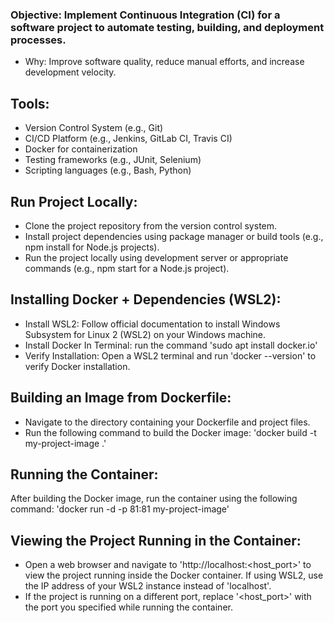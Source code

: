### Objective: Implement Continuous Integration (CI) for a software project to automate testing, building, and deployment processes.
- Why: Improve software quality, reduce manual efforts, and increase development velocity.
## Tools:
- Version Control System (e.g., Git)
- CI/CD Platform (e.g., Jenkins, GitLab CI, Travis CI)
- Docker for containerization
- Testing frameworks (e.g., JUnit, Selenium)
- Scripting languages (e.g., Bash, Python)
## Run Project Locally:
- Clone the project repository from the version control system.
- Install project dependencies using package manager or build tools (e.g., npm install for Node.js projects).
- Run the project locally using development server or appropriate commands (e.g., npm start for a Node.js project).
## Installing Docker + Dependencies (WSL2):
- Install WSL2: Follow official documentation to install Windows Subsystem for Linux 2 (WSL2) on your Windows machine.
- Install Docker In Terminal: run the command 'sudo apt install docker.io' 
- Verify Installation: Open a WSL2 terminal and run 'docker --version' to verify Docker installation.
## Building an Image from Dockerfile:
- Navigate to the directory containing your Dockerfile and project files.
- Run the following command to build the Docker image: 'docker build -t my-project-image .'
## Running the Container:
After building the Docker image, run the container using the following command: 'docker run -d -p 81:81  my-project-image'
## Viewing the Project Running in the Container:
- Open a web browser and navigate to 'http://localhost:<host_port>' to view the project running inside the Docker container. If using WSL2, use the IP address of your WSL2 instance instead of 'localhost'.
- If the project is running on a different port, replace '<host_port>' with the port you specified while running the container.
